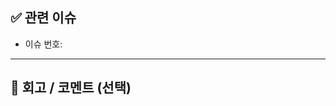 ## ✅ 관련 이슈

- 이슈 번호: <!-- 예: #1 -->

---

## 💬 회고 / 코멘트 (선택)

<!-- 간단한 소감이나 공유하고 싶은 내용이 있다면 자유롭게 작성해주세요 -->
